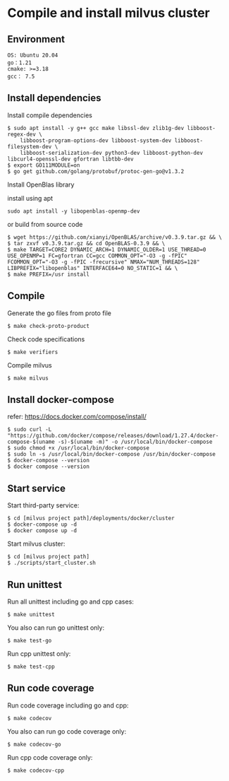 # Compile and install milvus cluster

## Environment

```
OS: Ubuntu 20.04
go：1.21
cmake: >=3.18
gcc： 7.5
```

## Install dependencies

Install compile dependencies

```shell
$ sudo apt install -y g++ gcc make libssl-dev zlib1g-dev libboost-regex-dev \
    libboost-program-options-dev libboost-system-dev libboost-filesystem-dev \
    libboost-serialization-dev python3-dev libboost-python-dev libcurl4-openssl-dev gfortran libtbb-dev
$ export GO111MODULE=on
$ go get github.com/golang/protobuf/protoc-gen-go@v1.3.2
```

Install OpenBlas library

install using apt

```shell
sudo apt install -y libopenblas-openmp-dev
```

or build from source code

```shell
$ wget https://github.com/xianyi/OpenBLAS/archive/v0.3.9.tar.gz && \
$ tar zxvf v0.3.9.tar.gz && cd OpenBLAS-0.3.9 && \
$ make TARGET=CORE2 DYNAMIC_ARCH=1 DYNAMIC_OLDER=1 USE_THREAD=0 USE_OPENMP=1 FC=gfortran CC=gcc COMMON_OPT="-O3 -g -fPIC" FCOMMON_OPT="-O3 -g -fPIC -frecursive" NMAX="NUM_THREADS=128" LIBPREFIX="libopenblas" INTERFACE64=0 NO_STATIC=1 && \
$ make PREFIX=/usr install
```

## Compile

Generate the go files from proto file

```shell
$ make check-proto-product
```

Check code specifications

```shell
$ make verifiers
```

Compile milvus

```shell
$ make milvus
```

## Install docker-compose

refer: https://docs.docker.com/compose/install/

```shell
$ sudo curl -L "https://github.com/docker/compose/releases/download/1.27.4/docker-compose-$(uname -s)-$(uname -m)" -o /usr/local/bin/docker-compose
$ sudo chmod +x /usr/local/bin/docker-compose
$ sudo ln -s /usr/local/bin/docker-compose /usr/bin/docker-compose
$ docker-compose --version
$ docker compose --version
```

## Start service

Start third-party service:

```shell
$ cd [milvus project path]/deployments/docker/cluster
$ docker-compose up -d
$ docker compose up -d
```

Start milvus cluster:

```shell
$ cd [milvus project path]
$ ./scripts/start_cluster.sh
```

## Run unittest

Run all unittest including go and cpp cases:

```shell
$ make unittest
```

You also can run go unittest only:

```shell
$ make test-go
```

Run cpp unittest only:

```shell
$ make test-cpp
```

## Run code coverage

Run code coverage including go and cpp:

```shell
$ make codecov
```

You also can run go code coverage only:

```shell
$ make codecov-go
```

Run cpp code coverage only:

```shell
$ make codecov-cpp
```
